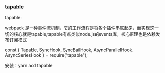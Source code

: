 ### tapable

tapable:

webpack 是一种事件流机制，它的工作流程是将各个插件串联起来，而实现这一切的核心就是tapable,tapable有点类似node.js的events库，核心原理也是依赖发布订阅模式

  const {
		Tapable,
		SyncHook,
		SyncBailHook,
		AsyncParallelHook,
		AsyncSeriesHook
	} = require("tapable");

安装：yarn add tapable
